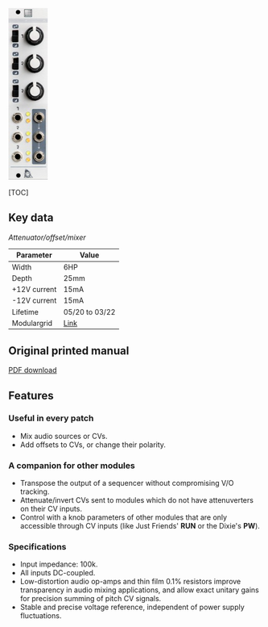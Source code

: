 ![](images/front_small.jpg)

[TOC]

## Key data

*Attenuator/offset/mixer*

Parameter    | Value
-------------|------
Width        | 6HP
Depth        | 25mm
+12V current | 15mA
-12V current | 15mA
Lifetime     | 05/20 to 03/22
Modulargrid  | [Link](https://www.modulargrid.net/e/mutable-instruments-shades-2020)

## Original printed manual

[PDF download](downloads/shades_quickstart.pdf)

## Features

### Useful in every patch

* Mix audio sources or CVs.
* Add offsets to CVs, or change their polarity.

### A companion for other modules

* Transpose the output of a sequencer without compromising V/O tracking.
* Attenuate/invert CVs sent to modules which do not have attenuverters on their CV inputs.
* Control with a knob parameters of other modules that are only accessible through CV inputs (like Just Friends' **RUN** or the Dixie's **PW**).

### Specifications

* Input impedance: 100k.
* All inputs DC-coupled.
* Low-distortion audio op-amps and thin film 0.1% resistors improve transparency in audio mixing applications, and allow exact unitary gains for precision summing of pitch CV signals.
* Stable and precise voltage reference, independent of power supply fluctuations.
